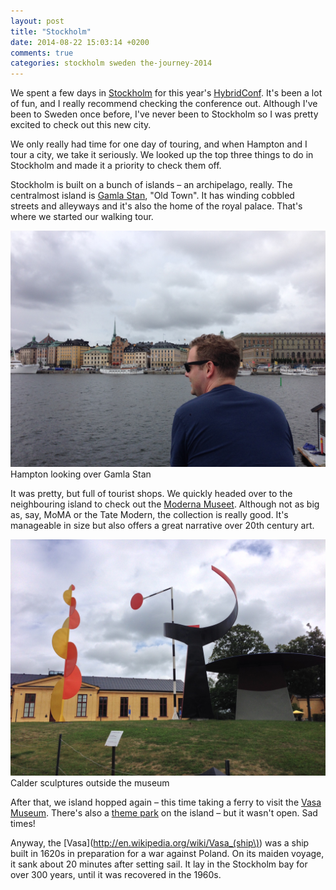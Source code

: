 ```yaml
---
layout: post
title: "Stockholm"
date: 2014-08-22 15:03:14 +0200
comments: true
categories: stockholm sweden the-journey-2014
---
```


We spent a few days in [Stockholm](http://en.wikipedia.org/wiki/Stockholm) for this year's [HybridConf](http://hybridconf.net/). It's been a lot of fun, and I really recommend checking the conference out. Although I've been to Sweden once before, I've never been to Stockholm so I was pretty excited to check out this new city.

We only really had time for one day of touring, and when Hampton and I tour a city, we take it seriously. We looked up the top three things to do in Stockholm and made it a priority to check them off.

Stockholm is built on a bunch of islands – an archipelago, really. The centralmost island is [Gamla Stan](http://en.wikipedia.org/wiki/Gamla_stan), "Old Town". It has winding cobbled streets and alleyways and it's also the home of the royal palace. That's where we started our walking tour.

<div class="img">
  <a href="{{ root_url }}/images/the-journey/stockholm/gamla-stan.jpg">
    <img src="/images/the-journey/stockholm/gamla-stan.jpg">
  </a>
  <div class="alt">Hampton looking over Gamla Stan</div>
</div> 

It was pretty, but full of tourist shops. We quickly headed over to the neighbouring island to check out the [Moderna Museet](http://en.wikipedia.org/wiki/Moderna_Museet). Although not as big as, say, MoMA or the Tate Modern, the collection is really good. It's manageable in size but also offers a great narrative over 20th century art. 

<div class="img">
  <a href="{{ root_url }}/images/the-journey/stockholm/moderna-calder.jpg">
    <img src="/images/the-journey/stockholm/moderna-calder.jpg">
  </a>
  <div class="alt">Calder sculptures outside the museum</div>
</div>

After that, we island hopped again – this time taking a ferry to visit the [Vasa Museum](http://en.wikipedia.org/wiki/Vasa_museum). There's also a [theme park](http://en.wikipedia.org/wiki/Gr%C3%B6na_Lund) on the island – but it wasn't open. Sad times!

Anyway, the [Vasa](http://en.wikipedia.org/wiki/Vasa_(ship\)) was a ship built in 1620s in preparation for a war against Poland. On its maiden voyage, it sank about 20 minutes after setting sail. It lay in the Stockholm bay for over 300 years, until it was recovered in the 1960s.